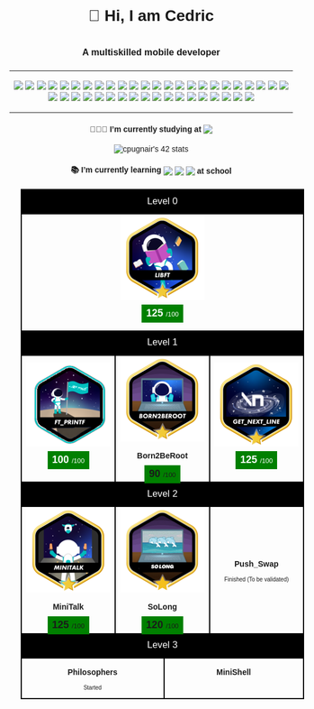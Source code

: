 <div align="center" style="font-family: Verdana, Geneva, Tahoma, sans-serif;">
  <h1 align="center" style="border:none"> 👋 Hi, I am Cedric <h1>
  <h3 align="center" style="border:none"> A multiskilled mobile developer<h3>
  <hr />
  <div>
    <img src="https://img.shields.io/badge/Apple%20Products-000000?style=for-the-badge&logoColor=white&logo=apple" />
    <img src="https://img.shields.io/badge/Swift%20UI-F05138?style=for-the-badge&logoColor=white&logo=swift" />
    <img src="https://img.shields.io/badge/Swift-F05138?style=for-the-badge&logoColor=white&logo=swift" />
    <img src="https://img.shields.io/badge/Dart-0175C2?style=for-the-badge&logoColor=white&logo=dart" />
    <img src="https://img.shields.io/badge/Flutter-02569B?style=for-the-badge&logoColor=white&logo=flutter" />
    <img src="https://img.shields.io/badge/React-61DAFB?style=for-the-badge&logoColor=black&logo=react" />
    <img src="https://img.shields.io/badge/PHP-777BB4?style=for-the-badge&logoColor=white&logo=php" />
    <img src="https://img.shields.io/badge/HTML-E34F26?style=for-the-badge&logoColor=white&logo=html5" />
    <img src="https://img.shields.io/badge/CSS-1572B6?style=for-the-badge&logoColor=white&logo=css3" />
    <img src="https://img.shields.io/badge/C-A8B9CC?style=for-the-badge&logoColor=black&logo=c" />
    <img src="https://img.shields.io/badge/C%2B%2B-00599C?style=for-the-badge&logoColor=white&logo=c%2B%2B" />
    <img src="https://img.shields.io/badge/GNU%20Bash-4EAA25?style=for-the-badge&logoColor=white&logo=gnubash" />
    <img src="https://img.shields.io/badge/Redux-764ABC?style=for-the-badge&logoColor=white&logo=redux" />
    <img src="https://img.shields.io/badge/Directus-263238?style=for-the-badge&logoColor=white&logo=directus" />
    <img src="https://img.shields.io/badge/MySQL-4479A1?style=for-the-badge&logoColor=white&logo=mysql" />
    <img src="https://img.shields.io/badge/PostgreSQL-4169E1?style=for-the-badge&logoColor=white&logo=postgresql" />
    <img src="https://img.shields.io/badge/Redis-DC382D?style=for-the-badge&logoColor=white&logo=redis" />
    <img src="https://img.shields.io/badge/XCode-147EFB?style=for-the-badge&logoColor=white&logo=xcode" />
    <img src="https://img.shields.io/badge/VSCode-007ACC?style=for-the-badge&logoColor=white&logo=visualstudiocode" />
    <img src="https://img.shields.io/badge/Visual%20Studio-5C2D91?style=for-the-badge&logoColor=white&logo=visualstudio" />
    <img src="https://img.shields.io/badge/Android%20Studio-3DDC84?style=for-the-badge&logoColor=white&logo=androidstudio" />
    <img src="https://img.shields.io/badge/Vim-019733?style=for-the-badge&logoColor=white&logo=vim" />
    <img src="https://img.shields.io/badge/Unity-000000?style=for-the-badge&logoColor=white&logo=unity" />
    <img src="https://img.shields.io/badge/Blender-F5792A?style=for-the-badge&logoColor=white&logo=blender" />
    <img src="https://img.shields.io/badge/Adobe%20XD-FF61F6?style=for-the-badge&logoColor=white&logo=adobexd" />
    <img src="https://img.shields.io/badge/Adobe%20Dreamweaver-FF61F6?style=for-the-badge&logoColor=white&logo=adobedreamweaver" />
    <img src="https://img.shields.io/badge/Adobe%20Photoshop-31A8FF?style=for-the-badge&logoColor=white&logo=adobephotoshop" />
    <img src="https://img.shields.io/badge/Adobe%20Illustrator-FF9A00?style=for-the-badge&logoColor=white&logo=adobeillustrator" />
    <img src="https://img.shields.io/badge/Adobe%20Premiere%20Pro-9999FF?style=for-the-badge&logoColor=white&logo=adobepremierepro" />
    <img src="https://img.shields.io/badge/WordPress-21759B?style=for-the-badge&logoColor=white&logo=wordpress" />
    <img src="https://img.shields.io/badge/Figma-F24E1E?style=for-the-badge&logoColor=white&logo=figma" />
    <img src="https://img.shields.io/badge/Firebase-FFCA28?style=for-the-badge&logoColor=black&logo=firebase" />
    <img src="https://img.shields.io/badge/Postman-FF6C37?style=for-the-badge&logoColor=white&logo=postman" />
    <img src="https://img.shields.io/badge/VirtualBox-183A61?style=for-the-badge&logoColor=white&logo=virtualbox" />
    <img src="https://img.shields.io/badge/Notion-000000?style=for-the-badge&logoColor=white&logo=notion" />
    <img src="https://img.shields.io/badge/Trello-0052CC?style=for-the-badge&logoColor=white&logo=trello" />
    <img src="https://img.shields.io/badge/git-F05032?style=for-the-badge&logoColor=white&logo=git" />
    <img src="https://img.shields.io/badge/github-181717?style=for-the-badge&logoColor=white&logo=github" />
    <img src="https://img.shields.io/badge/Docker-2496ED?style=for-the-badge&logoColor=white&logo=docker" />
    <img src="https://img.shields.io/badge/windows%20terminal-4D4D4D?style=for-the-badge&logoColor=white&logo=windowsterminal" />
    <img src="https://img.shields.io/badge/iTerm2-000000?style=for-the-badge&logoColor=white&logo=iterm2" />
    <img src="https://img.shields.io/badge/Apache-D22128?style=for-the-badge&logoColor=white&logo=apache" />
  </div>
  <hr />
  <h4 align="center">
    <span style="vertical-align: middle">👨🏻‍🎓 I’m currently studying at </span>
    <img src="https://img.shields.io/badge/Nice-000000?style=for-the-badge&logoColor=white&logo=42" style="vertical-align: middle" />
  </h4>
  <div align="center">
    <img src="https://badge.mediaplus.ma/binary/cpugnair?1337Badge=off&UM6P=off" alt="cpugnair's 42 stats" />
    <!--
    <img src="https://badge42.vercel.app/api/v2/clc7dr61y00970fl30q9dfdrq/stats?cursusId=21&coalitionId=122" />
    -->
  </div>
    <h4 align="center">
    <span style="vertical-align: middle">📚 I’m currently learning </span>
    <img src="https://img.shields.io/badge/C-A8B9CC?style=for-the-badge&logoColor=black&logo=c" style="vertical-align: middle" />
    <img src="https://img.shields.io/badge/git-F05032?style=for-the-badge&logoColor=white&logo=git" style="vertical-align: middle" />
    <img src="https://img.shields.io/badge/VirtualBox-183A61?style=for-the-badge&logoColor=white&logo=virtualbox" style="vertical-align: middle" />
    <span style="vertical-align: middle"> at school</span>
  </h4>
    <table align="center" style="border-spacing: 0px; border-collapse: collapse; margin: 20px;">
			<tr style="border: 2px solid black;">
				<td align="center" colspan="4" style="background-color: black;">
					<div style="color: white; padding: 8px; font-size: larger;">Level 0</div>
				</td>
			</tr>
			<tr style="border: 2px solid black;">
				<td align="center" colspan="4" style="width: 100%;">
					<!--
			libft<br />
			<img src="https://badge42.vercel.app/api/v2/clc7dr61y00970fl30q9dfdrq/project/2868173" alt="cpugnair's 42 Libft Score" />
			-->
					<img src="./42-badges/libft-bonus.png" alt="Libft" style="max-width: 100%;">
					<div style="padding: 10px; margin-bottom: 6px; color: white;">
						<span style="padding: 8px; background-color: green;">
						<span style="font-size: large; font-weight: 600;"> 125 </span>
						<span style="font-size: smaller;"> /100 </span>
						</span>
					</div>
				</td>
			</tr>
			<tr style="border: 2px solid black;">
				<td align="center" colspan="4" style="background-color: black;">
					<div style="color: white; padding: 8px; font-size: larger;">Level 1</div>
				</td>
			</tr>
			<tr style="border: 2px solid black;">
				<td align="center" colspan="1" style="width: 33%; border: 2px solid black;">
					<img src="./42-badges/ft_printf.png" alt="ft_printf" style="max-width: 100%;">
					<div style="padding: 10px; margin-bottom: 6px; color: white;">
						<span style="padding: 8px; background-color: green;">
							<span style="font-size: large; font-weight: 600;"> 100 </span>
							<span style="font-size: smaller;"> /100 </span>
						</span>
					</div>
				</td>
				<td align="center" colspan="2" style="width: 33%; border: 2px solid black;">
					<img src="./42-badges/born2beroot-bonus.png" alt="Born2BeRoot" style="max-width: 100%;">
					<div>
						<p style="font-weight: 600;">Born2BeRoot</p>
						<span style="padding: 8px; background-color: green;">
							<span style="font-size: large; font-weight: 600;"> 90 </span>
							<span style="font-size: smaller;"> /100 </span>
						</span>
					</div>
				</td>
				<td align="center" colspan="1" style="width: 33%; border: 2px solid black;">
					<img src="./42-badges/get_next_line-bonus.png" alt="get_next_line" style="max-width: 100%;">
					<div style="padding: 10px; margin-bottom: 6px; color: white;">
						<span style="padding: 8px; background-color: green;">
							<span style="font-size: large; font-weight: 600;"> 125 </span>
							<span style="font-size: smaller;"> /100 </span>
						</span>
					</div>
				</td>
			</tr>
			<tr style="border: 2px solid black;">
				<td align="center" colspan="4" style="background-color: black;">
					<div style="color: white; padding: 8px; font-size: larger;">Level 2</div>
				</td>
			</tr>
			<tr style="border: 2px solid black;">
				<td align="center" colspan="1" style="width: 33%; border: 2px solid black;">
					<img src="./42-badges/minitalk-bonus.png" alt="minitalk" style="max-width: 100%;">
					<div>
						<p style="font-weight: 600;">MiniTalk</p>
						<span style="padding: 8px; background-color: green;">
							<span style="font-size: large; font-weight: 600;"> 125 </span>
							<span style="font-size: smaller;"> /100 </span>
						</span>
					</div>
				</td>
				<td align="center" colspan="2" style="width: 33%; border: 2px solid black;">
					<img src="./42-badges/so_long-bonus.png" alt="so_long" style="max-width: 100%;">
					<div>
						<p style="font-weight: 600;">SoLong</p>
						<span style="padding: 8px; background-color: green;">
							<span style="font-size: large; font-weight: 600;"> 120 </span>
							<span style="font-size: smaller;"> /100 </span>
						</span>
					</div>
				</td>
				<td align="center" colspan="1" style="width: 33%; border: 2px solid black;">
					<div>
						<p style="font-weight: 600;">Push_Swap</p>
						<p style="font-size: x-small;">Finished (To be validated)</p>
					</div>
				</td>
			</tr>
			<tr style="border: 2px solid black;">
				<td align="center" colspan="4" style="background-color: black;">
					<div style="color: white; padding: 8px; font-size: larger;">Level 3</div>
				</td>
			</tr>
			<tr style="border: 2px solid black;">
				<td align="center" colspan="2" style="width: 50%; border: 2px solid black;">
					<div>
						<p style="font-weight: 600;">Philosophers</p>
						<p style="font-size: x-small;">Started</p>
					</div>
				</td>
				<td align="center" colspan="2" style="width: 50%; border: 2px solid black;">
					<div>
						<p style="font-weight: 600;">MiniShell</p>
						<p style="font-size: x-small;">&nbsp;</p>
					</div>
				</td>
			</tr>
		</table>
  </div>
</div>

